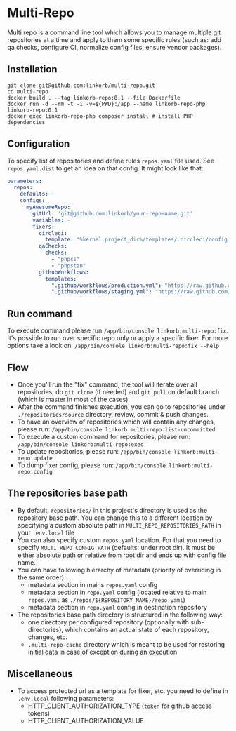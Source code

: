 Multi-Repo
==========
Multi repo is a command line tool which allows you to manage multiple git repositories at a time and apply to them some specific rules (such as: add qa checks, configure CI, normalize config files, ensure vendor packages).

## Installation

    git clone git@github.com:linkorb/multi-repo.git
    cd multi-repo
    docker build . --tag linkorb-repo:0.1 --file Dockerfile
    docker run -d --rm -t -i -v=${PWD}:/app --name linkorb-repo-php linkorb-repo:0.1
    docker exec linkorb-repo-php composer install # install PHP dependencies

## Configuration

To specify list of repositories and define rules `repos.yaml` file used. See `repos.yaml.dist` to get an idea on that config. It might look like that:
```yaml
parameters:
  repos:
    defaults: ~
    configs:
      myAwesomeRepo:
        gitUrl: 'git@github.com:linkorb/your-repo-name.git'
        variables: ~
        fixers:
          circleci:
            template: "%kernel.project_dir%/templates/.circleci/config.yml.twig"
          qaChecks:
            checks:
              - "phpcs"
              - "phpstan"
          githubWorkflows:
            templates:
              ".github/workflows/production.yml": "https://raw.github.com/…./production.yml.twig"
              ".github/workflows/staging.yml": "https://raw.github.com/…./staging.yml.twig"
```

## Run command
To execute command please run `/app/bin/console linkorb:multi-repo:fix`. It's possible to run over specific repo only or apply a specific fixer. For more options take a look on: `/app/bin/console linkorb:multi-repo:fix --help` 

## Flow
* Once you'll run the "fix" command, the tool will iterate over all repositories, do `git clone` (if needed) and `git pull` on default branch (which is master in most of the cases). 
* After the command finishes execution, you can go to repositories under `./repositories/source` directory, review, commit & push changes.
* To have an overview of repositories which will contain any changes, please run: `/app/bin/console linkorb:multi-repo:list-uncommitted`
* To execute a custom command for repositories, please run: `/app/bin/console linkorb:multi-repo:exec`
* To update repositories, please run: `/app/bin/console linkorb:multi-repo:update`
* To dump fixer config, please run: `/app/bin/console linkorb:multi-repo:config`

## The repositories base path
* By default, `repositories/` in this project's directory is used as the repository base path.
  You can change this to a different location by specifying a custom absolute path in `MULTI_REPO_REPOSITORIES_PATH` in your `.env.local` file
* You can also specify custom `repos.yaml` location. For that you need to specify `MULTI_REPO_CONFIG_PATH` (defaults: under root dir). 
  It must be either absolute path or relative from root dir and ends up with config file name.
* You can have following hierarchy of metadata (priority of overriding in the same order):
  * metadata section in mains `repos.yaml` config
  * metadata section in `repo.yaml` config (located relative to main `repos.yaml` as `./repos/${REPOSITORY_NAME}/repo.yaml`)
  * metadata section in `repo.yaml` config in destination repository
* The repositories base path directory is structured in the following way: 
  * one directory per configured repository (optionally with sub-directories), which contains an actual state of each repository, changes, etc.
  * `.multi-repo-cache` directory which is meant to be used for restoring initial data in case of exception during an execution

## Miscellaneous
* To access protected url as a template for fixer, etc. you need to define in `.env.local` following parameters:
    * HTTP_CLIENT_AUTHORIZATION_TYPE (`token` for github access tokens)
    * HTTP_CLIENT_AUTHORIZATION_VALUE
